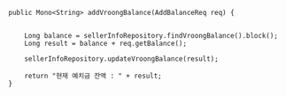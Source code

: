     public Mono<String> addVroongBalance(AddBalanceReq req) {


        Long balance = sellerInfoRepository.findVroongBalance().block();
        Long result = balance + req.getBalance();

        sellerInfoRepository.updateVroongBalance(result);

        return "현재 예치금 잔액 : " + result;
    }
